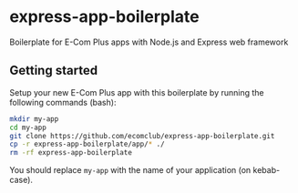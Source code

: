 # express-app-boilerplate

Boilerplate for E-Com Plus apps with Node.js and Express web framework

## Getting started

Setup your new E-Com Plus app with this boilerplate
by running the following commands (bash):

```bash
mkdir my-app
cd my-app
git clone https://github.com/ecomclub/express-app-boilerplate.git
cp -r express-app-boilerplate/app/* ./
rm -rf express-app-boilerplate
```

You should replace `my-app` with the name of your
application (on kebab-case).
